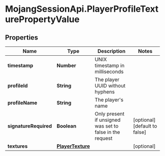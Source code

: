 # MojangSessionApi.PlayerProfileTexturePropertyValue

## Properties
Name | Type | Description | Notes
------------ | ------------- | ------------- | -------------
**timestamp** | **Number** | UNIX timestamp in milliseconds | 
**profileId** | **String** | The player UUID without hyphens | 
**profileName** | **String** | The player&#39;s name | 
**signatureRequired** | **Boolean** | Only present if unsigned was set to false in the request | [optional] [default to false]
**textures** | [**PlayerTexture**](PlayerTexture.md) |  | [optional] 


